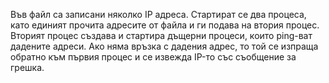 Във файл са записани няколко IP адреса. Стартират се два процеса, като единият прочита адресите от файла и ги подава на втория процес. Вторият процес създава и стартира дъщерни процеси, които ping-ват дадените адреси. Ако няма връзка с дадения адрес, то той се изпраща обратно към първия процес и се извежда IP-то със съобщение за грешка.
